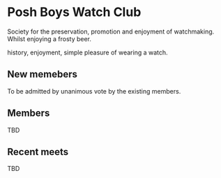 # Posh Boys Watch Club
Society for the preservation, promotion and enjoyment of watchmaking. Whilst enjoying a frosty beer.

history, enjoyment, simple pleasure of wearing a watch.

## New memebers
To be admitted by unanimous vote by the existing members.

## Members
TBD

## Recent meets
TBD

